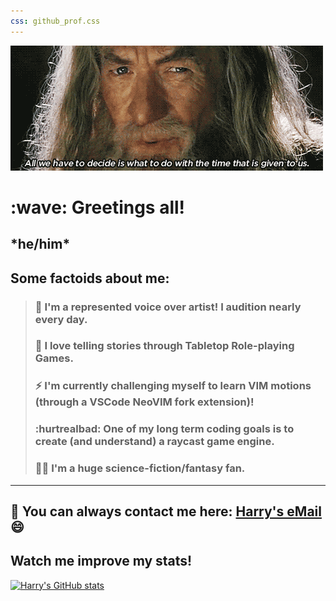 ```yaml
---
css: github_prof.css
---
```


![GIF of Gandalf from Lord of the Rings saying a significant quote about the usage of time.](gandalf_time.gif)
<h1>:wave: Greetings all!</h1>
<h2>*he/him*</h2>

## Some factoids about me:

> ### :microphone: I'm a represented voice over artist! I audition nearly every day.
> ### :dragon_face: I love telling stories through Tabletop Role-playing Games.
> ### :zap: I'm currently challenging myself to learn VIM motions (through a VSCode NeoVIM fork extension)!
> ### :hurtrealbad: One of my long term coding goals is to create (and understand) a raycast game engine.
> ### 🧙‍♂️ I'm a huge science-fiction/fantasy fan.
---

## 📧 You can always contact me here: [Harry's eMail](harry@spolem.net) :smile:

## Watch me improve my stats!
[![Harry's GitHub stats](https://github-readme-stats.vercel.app/api?username=hlaack&show_icons=true&theme=dracula)](https://github.com/anuraghazra/github-readme-stats)